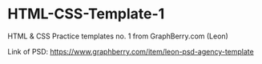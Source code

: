 # HTML-CSS-Template-1
HTML &amp; CSS Practice templates no. 1 from GraphBerry.com (Leon)

Link of PSD:
https://www.graphberry.com/item/leon-psd-agency-template

